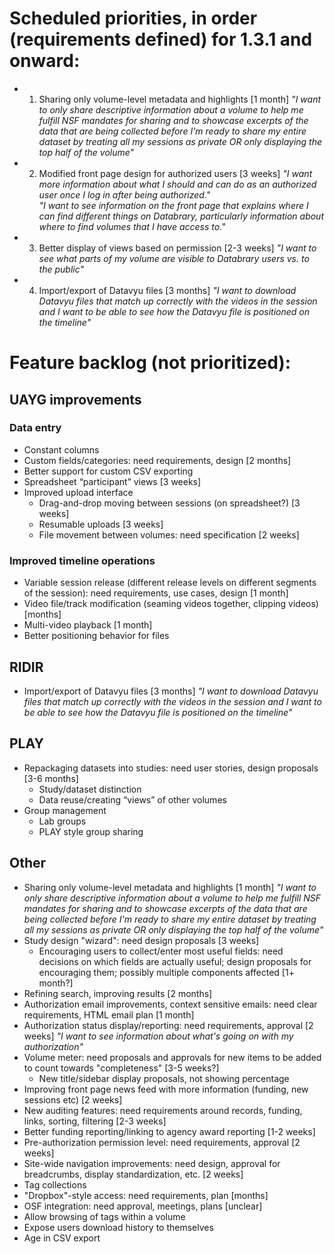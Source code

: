 # Scheduled priorities, in order (requirements defined) for 1.3.1 and onward:

* 1. Sharing only volume-level metadata and highlights [1 month] 
	_"I want to only share descriptive information about a volume to help me fulfill NSF mandates for sharing and to showcase excerpts of the data that are being collected before I'm ready to share my entire dataset by treating all my sessions as private OR only displaying the top half of the volume"_

* 2. Modified front page design for authorized users [3 weeks] 
	_"I want more information about what I should and can do as an authorized user once I log in after being authorized."_	
	_"I want to see information on the front page that explains where I can find different things on Databrary, particularly information about where to find volumes that I have access to."_

* 3. Better display of views based on permission [2-3 weeks] 
	_"I want to see what parts of my volume are visible to Databrary users vs. to the public"_

* 4. Import/export of Datavyu files [3 months] 
	_"I want to download Datavyu files that match up correctly with the videos in the session and I want to be able to see how the Datavyu file is positioned on the timeline"_

# Feature backlog (not prioritized):

## UAYG improvements

### Data entry

* Constant columns
* Custom fields/categories: need requirements, design [2 months]
* Better support for custom CSV exporting
* Spreadsheet “participant” views [3 weeks]
* Improved upload interface
	* Drag-and-drop moving between sessions (on spreadsheet?) [3 weeks]
	* Resumable uploads [3 weeks]
	* File movement between volumes: need specification [2 weeks]

### Improved timeline operations
* Variable session release (different release levels on different segments of the session): need requirements, use cases, design [1 month]
* Video file/track modification (seaming videos together, clipping videos) [months]
* Multi-video playback [1 month]
* Better positioning behavior for files

## RIDIR
* Import/export of Datavyu files [3 months] 
	_"I want to download Datavyu files that match up correctly with the videos in the session and I want to be able to see how the Datavyu file is positioned on the timeline"_

## PLAY

* Repackaging datasets into studies: need user stories, design proposals [3-6 months]
	* Study/dataset distinction
	* Data reuse/creating “views” of other volumes
* Group management 
	* Lab groups
	* PLAY style group sharing

## Other
* Sharing only volume-level metadata and highlights [1 month] 
	_"I want to only share descriptive information about a volume to help me fulfill NSF mandates for sharing and to showcase excerpts of the data that are being collected before I'm ready to share my entire dataset by treating all my sessions as private OR only displaying the top half of the volume"_
* Study design "wizard": need design proposals [3 weeks] 
	* Encouraging users to collect/enter most useful fields: need decisions on which fields are actually useful; design proposals for encouraging them; possibly multiple components affected [1+ month?]
* Refining search, improving results [2 months]
* Authorization email improvements, context sensitive emails: need clear requirements, HTML email plan [1 month]
* Authorization status display/reporting: need requirements, approval [2 weeks]
	_"I want to see information about what's going on with my authorization"_
* Volume meter: need proposals and approvals for new items to be added to count towards "completeness" [3-5 weeks?]
	* New title/sidebar display proposals, not showing percentage
* Improving front page news feed with more information (funding, new sessions etc) [2 weeks]
* New auditing features: need requirements around records, funding, links, sorting, filtering [2-3 weeks]
* Better funding reporting/linking to agency award reporting [1-2 weeks]
* Pre-authorization permission level: need requirements, approval [2 weeks]
* Site-wide navigation improvements: need design, approval for breadcrumbs, display standardization, etc. [2 weeks]
* Tag collections 
* "Dropbox"-style access: need requirements, plan [months]
* OSF integration: need approval, meetings, plans [unclear]
* Allow browsing of tags within a volume
* Expose users download history to themselves
* Age in CSV export
